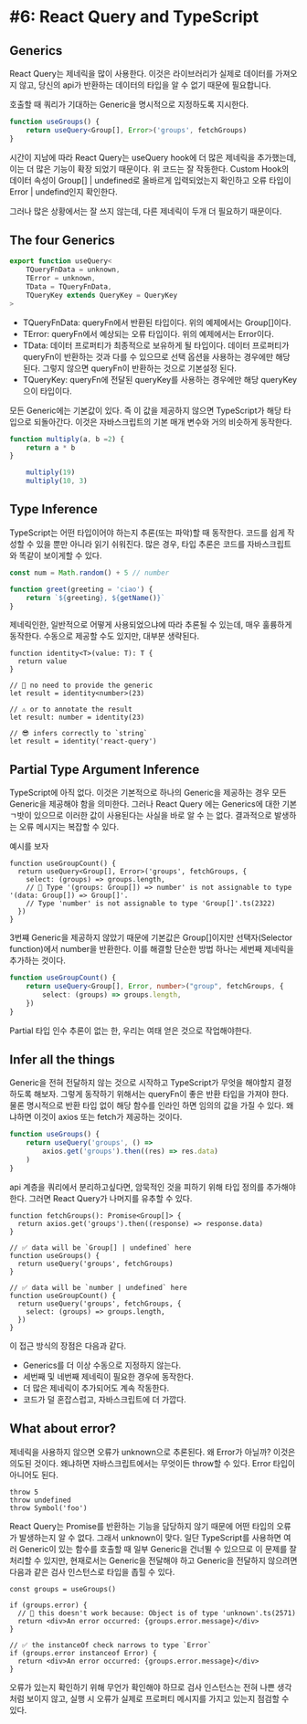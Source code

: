 # #6: React Query and TypeScript

## **Generics**
React Query는 제네릭을 많이 사용한다. 이것은 라이브러리가 실제로 데이터를 가져오지 않고, 당신의 api가 반환하는 데이터의 타입을 알 수 없기 때문에 필요합니다.

호출할 때 쿼리가 기대하는 Generic을 명시적으로 지정하도록 지시한다.

```ts
function useGroups() {
	return useQuery<Group[], Error>('groups', fetchGroups)
}
```

시간이 지남에 따라 React Query는 useQuery hook에 더 많은 제네릭을 추가했는데, 이는 더 많은 기능이 확장 되었기 때문이다. 위 코드는 잘 작동한다. Custom Hook의 데이터 속성이 Group[] | undefined로 올바르게 입력되었는지 확인하고 오류 타입이 Error | undefind인지 확인한다.

그러나 많은 상황에서는 잘 쓰지 않는데, 다른 제네릭이 두개 더 필요하기 때문이다.

## **The four Generics**

```ts
export function useQuery<
	TQueryFnData = unknown,
	TError = unknown,
	TData = TQueryFnData,
	TQueryKey extends QueryKey = QueryKey
>
```
- TQueryFnData: queryFn에서 반환된 타입이다. 위의 예제에서는 Group[]이다.
- TError: queryFn에서 예상되는 오류 타입이다. 위의 예제에서는 Error이다.
- TData: 데이터 프로퍼티가 최종적으로 보유하게 될 타입이다. 데이터 프로퍼티가 queryFn이 반환하는 것과 다를 수 있으므로 선택 옵션을 사용하는 경우에만 해당된다. 그렇지 않으면 queryFn이 반환하는 것으로 기본설정 된다.
- TQueryKey: queryFn에 전달된 queryKey를 사용하는 경우에만 해당 queryKey으이 타입이다.

모든 Generic에는 기본값이 있다. 즉 이 값을 제공하지 않으면 TypeScript가 해당 타입으로 되돌아간다. 이것은 자바스크립트의 기본 매개 변수와 거의 비슷하게 동작한다.

```ts
function multiply(a, b =2) {
	return a * b
}

	multiply(19)
	multiply(10, 3)
```

## **Type Inference**
TypeScript는 어떤 타입이어야 하는지 추론(또는 파악)할 때 동작한다. 코드를 쉽게 작성할 수 있을 뿐만 아니라 읽기 쉬워진다. 많은 경우, 타입 추론은 코드를 자바스크립트와 똑같이 보이게할 수 있다.

```ts
const num = Math.random() + 5 // number

function greet(greeting = 'ciao') {
	return `${greeting}, ${getName()}`
}
```

제네릭인한, 일반적으로 어떻게 사용되었으냐에 따라 추론될 수 있는데, 매우 훌륭하게 동작한다. 수동으로 제공할 수도 있지만, 대부분 생략된다.

```tsx
function identity<T>(value: T): T {
  return value
}

// 🚨 no need to provide the generic
let result = identity<number>(23)

// ⚠️ or to annotate the result
let result: number = identity(23)

// 😎 infers correctly to `string`
let result = identity('react-query')
```

## **Partial Type Argument Inference**
TypeScript에 아직 없다. 이것은 기본적으로 하나의 Generic을 제공하는 경우 모든 Generic을 제공해야 함을 의미한다. 그러나 React Query 에는 Generics에 대한 기본ㄱ밧이 있으므로 이러한 값이 사용된다는 사실을 바로 알 수 는 없다. 결과적으로 발생하는 오류 메시지는 복잡할 수 있다.


예시를 보자

```tsx
function useGroupCount() {
  return useQuery<Group[], Error>('groups', fetchGroups, {
    select: (groups) => groups.length,
    // 🚨 Type '(groups: Group[]) => number' is not assignable to type '(data: Group[]) => Group[]'.
    // Type 'number' is not assignable to type 'Group[]'.ts(2322)
  })
}
```
3번쨰 Generic을 제공하지 않았기 때문에 기본값은 Group[]이지만 선택자(Selector function)에서 number을 반환한다. 이를 해결할 단순한 방법  하나는 세번째 제네릭을 추가하는 것이다.

```ts
function useGroupCount() {
	return useQuery<Group[], Error, number>("group", fetchGroups, {
		select: (groups) => groups.length,	
	})
}
```
Partial 타입 인수 추론이 없는 한, 우리는 여태 얻은 것으로 작업해야한다.

## **Infer all the things**
Generic을 전혀 전달하지 않는 것으로 시작하고 TypeScript가 무엇을 해야할지 결정하도록 해보자. 그렇게 동작하기 위해서는 queryFn이 좋은 반환 타입을 가져야 한다. 물론 명시적으로 반환 타입 없이 해당 함수를 인라인 하면 임의의 값을 가질 수 있다. 왜냐하면 이것이 axios 또는 fetch가 제공하는 것이다.

```ts
function useGroups() {
	return useQuery('groups', () =>
		axios.get('groups').then((res) => res.data)
	)
}
```

api 계층을 쿼리에서 분리하고싶다면, 암묵적인 것을 피하기 위해 타입 정의를 추가해야한다. 그러면 React Query가 나머지를 유추할 수 있다.
```tsx
function fetchGroups(): Promise<Group[]> {
  return axios.get('groups').then((response) => response.data)
}

// ✅ data will be `Group[] | undefined` here
function useGroups() {
  return useQuery('groups', fetchGroups)
}

// ✅ data will be `number | undefined` here
function useGroupCount() {
  return useQuery('groups', fetchGroups, {
    select: (groups) => groups.length,
  })
}
```

이 접근 방식의 장점은 다음과 같다.

- Generics를 더 이상 수동으로 지정하지 않는다.
- 세번째 및 네번째 제네릭이 필요한 경우에 동작한다.
- 더 많은 제네릭이 추가되어도 계속 작동한다.
- 코드가 덜 혼잡스럽고, 자바스크립트에 더 가깝다.

## **What about error?**
제네릭을 사용하지 않으면 오류가 unknown으로 추론된다. 왜 Error가 아닐까? 이것은 의도된 것이다. 왜냐하면 자바스크립트에서는 무엇이든 throw할 수 있다. Error 타입이 아니어도 된다.

```tsx
throw 5
throw undefined
throw Symbol('foo')
```

React Query는 Promise를 반환하는 기능을 담당하지 않기 때문에 어떤 타입의 오류가 발생하는지 알 수 없다. 그래서 unknown이 맞다. 일단 TypeScript를 사용하면 여러 Generic이 있는 함수를 호출할 때 일부 Generic을 건너뛸 수 있으므로 이 문제를 잘 처리할 수 있지만, 현재로서는 Generic을 전달해야 하고 Generic을 전달하지 않으려면 다음과 같은 검사 인스턴스로 타입을 좁힐 수 있다.

```tsx
const groups = useGroups()

if (groups.error) {
  // 🚨 this doesn't work because: Object is of type 'unknown'.ts(2571)
  return <div>An error occurred: {groups.error.message}</div>
}

// ✅ the instanceOf check narrows to type `Error`
if (groups.error instanceof Error) {
  return <div>An error occurred: {groups.error.message}</div>
}
```

오류가 있는지 확인하기 위해 무언가 확인해야 하므로 검사 인스턴스는 전혀 나쁜 생각처럼 보이지 않고, 실행 시 오류가 실제로 프로퍼티 메시지를 가지고 있는지 점검할 수 있다.

